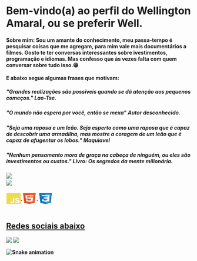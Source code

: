# Bem-vindo(a) ao perfil do Wellington Amaral, ou se preferir Well.
#### Sobre mim: Sou um amante do conhecimento, meu passa-tempo é pesquisar coisas que me agregam, para mim vale mais documentários a filmes. Gosto te ter conversas interessantes sobre ivestimentos, programação e idiomas. Mas confesso que às vezes falta com quem conversar sobre tudo isso.😁

<b> E abaixo segue algumas frases que motivam: <b/>
##### "Grandes realizações são possiveis quando se dá atenção aos pequenos começos." Lao-Tse.
##### "O mundo não espera por você, então se mexa" Autor desconhecido.
##### "Seja uma raposa e um leão. Seja esperto como uma raposa que é capaz de descobrir uma armadilha, mas mostre a coragem de um leão que é capaz de afugentar os lobos." Maquiavel
##### "Nenhum pensamento mora de graça na cabeça de ninguém, ou eles são investimentos ou custos." Livro: Os segredos da mente milionária.
 <img src="https://www.google.com/url?sa=i&url=https%3A%2F%2Femojiterra.com%2Fpt%2Fbandeira-franca%2F&psig=AOvVaw0EskOq125aeUbHayvp0QBj&ust=1674513732276000&source=images&cd=vfe&ved=0CA8QjRxqFwoTCLjdtfGf3PwCFQAAAAAdAAAAABAE">
  

<div>

<a href="https://github.com/wellington-amaral">
<img height="180em" src="https://github-readme-stats.vercel.app/api?username=wellington-amaral&show_icons=true&theme=onedark&include_all_commits=true&count_private=true"/>
</div>

<div style="display: inline_block"><br>
<img align="center" alt="Js" height="30" width="40" src="https://raw.githubusercontent.com/devicons/devicon/master/icons/javascript/javascript-plain.svg">
<img align="center" alt="HTML" height="30" width="40" src="https://raw.githubusercontent.com/devicons/devicon/master/icons/html5/html5-original.svg">
<img align="center" alt="CSS" height="30" width="40" src="https://raw.githubusercontent.com/devicons/devicon/master/icons/css3/css3-original.svg">
</div>

<br>

## Redes sociais abaixo

<div>

<a href="https://www.instagram.com/well_amaral_" target="_blank"><img src="https://img.shields.io/badge/-Instagram-%23E4405F?style=for-the-badge&logo=instagram&logoColor=white"
target="_blank"></a>
<a href="https://www.linkedin.com/in/wellington-amaral-2510a3178/" target="_blank"><img src="https://img.shields.io/badge/-Linkedin-%230077B5?style=for-the-badge&logo=Linkedin&logoColor=white"
target="_blank"></a>
  

  ![Snake animation](https://github.com/wellington-amaral/wellington-amaral/blob/output/github-contribution-grid-snake.svg)
</div>
